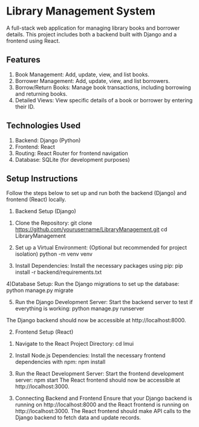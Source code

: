 # Library Management System
A full-stack web application for managing library books and borrower details. This project includes both a backend built with Django and a frontend using React.

## Features
1. Book Management: Add, update, view, and list books.
2. Borrower Management: Add, update, view, and list borrowers.
3. Borrow/Return Books: Manage book transactions, including borrowing and returning books.
4. Detailed Views: View specific details of a book or borrower by entering their ID.
   
## Technologies Used
1. Backend: Django (Python)
2. Frontend: React
3. Routing: React Router for frontend navigation
4. Database: SQLite (for development purposes)

## Setup Instructions
Follow the steps below to set up and run both the backend (Django) and frontend (React) locally.

1. Backend Setup (Django)
1) Clone the Repository:
  git clone https://github.com/yourusername/LibraryManagement.git
  cd LibraryManagement

2) Set up a Virtual Environment: (Optional but recommended for project isolation)
  python -m venv venv

3) Install Dependencies: Install the necessary packages using pip:
  pip install -r backend/requirements.txt

4)Database Setup: Run the Django migrations to set up the database:
  python manage.py migrate

5) Run the Django Development Server: Start the backend server to test if everything is working:
  python manage.py runserver

The Django backend should now be accessible at http://localhost:8000.

2. Frontend Setup (React)
   
1) Navigate to the React Project Directory:
  cd lmui

2) Install Node.js Dependencies: Install the necessary frontend dependencies with npm:
  npm install

3) Run the React Development Server: Start the frontend development server:
  npm start
The React frontend should now be accessible at http://localhost:3000.

3. Connecting Backend and Frontend
Ensure that your Django backend is running on http://localhost:8000 and the React frontend is running on http://localhost:3000.
The React frontend should make API calls to the Django backend to fetch data and update records.
